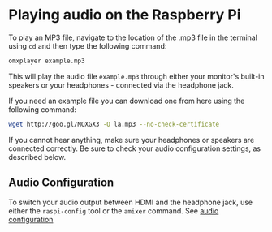 # Playing audio on the Raspberry Pi

To play an MP3 file, navigate to the location of the .mp3 file in the terminal using `cd` and then type the following command: 

```bash
omxplayer example.mp3
```
    
This will play the audio file `example.mp3` through either your monitor's built-in speakers or your headphones - connected via the headphone jack.

If you need an example file you can download one from here using the following command:

```bash
wget http://goo.gl/MOXGX3 -O la.mp3 --no-check-certificate
```

If you cannot hear anything, make sure your headphones or speakers are connected correctly. Be sure to check your audio configuration settings, as described below.

## Audio Configuration

To switch your audio output between HDMI and the headphone jack, use either the `raspi-config` tool or the `amixer` command. See [audio configuration](../configuration/audio-config.md)
